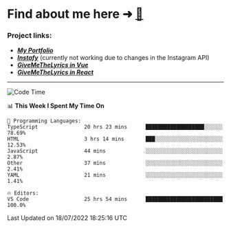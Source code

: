# Find about me here ➜ [🧑](https://pauabella.dev)

### Project links:
- ***[My Portfolio](https://pauabella.dev)***
- ***[Instafy](https://instafy.me)*** (currently not working due to changes in the Instagram API)
- ***[GiveMeTheLyrics in Vue](https://lyrics.pauabella.dev)***
- ***[GiveMeTheLyrics in React](https://pauabella.dev/GiveMeTheLyrics)***

---
<!--START_SECTION:waka-->
![Code Time](http://img.shields.io/badge/Code%20Time-1%2C289%20hrs%2049%20mins-blue)

📊 **This Week I Spent My Time On** 

```text
💬 Programming Languages: 
TypeScript               20 hrs 23 mins      ███████████████████░░░░░░   78.69% 
HTML                     3 hrs 14 mins       ███░░░░░░░░░░░░░░░░░░░░░░   12.53% 
JavaScript               44 mins             ░░░░░░░░░░░░░░░░░░░░░░░░░   2.87% 
Other                    37 mins             ░░░░░░░░░░░░░░░░░░░░░░░░░   2.41% 
YAML                     21 mins             ░░░░░░░░░░░░░░░░░░░░░░░░░   1.41%

🔥 Editors: 
VS Code                  25 hrs 54 mins      █████████████████████████   100.0%

```


 Last Updated on 18/07/2022 18:25:16 UTC
<!--END_SECTION:waka-->
